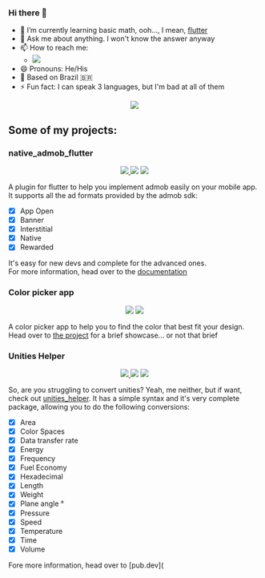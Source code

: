 ### Hi there 👋

- 🌱 I’m currently learning basic math, ooh..., I mean, [flutter](https://flutter.dev)
- 💬 Ask me about anything. I won't know the answer anyway
- 📫 How to reach me:
   - <a title="Discord" href="https://discord.gg/674gpDQUVq">
       <img src="https://img.shields.io/discord/809528329337962516?label=discord&logo=discord" />
     </a>
- 😄 Pronouns: He/His
- 📌 Based on Brazil :brazil:
- ⚡ Fun fact: I can speak 3 languages, but I'm bad at all of them

<p align="center">
  <a title="Buy me a coffee" href="https://www.buymeacoffee.com/bdlukaa">
    <img src="https://img.buymeacoffee.com/button-api/?text=Buy me a coffee&emoji=&slug=bdlukaa&button_colour=FF5F5F&font_colour=ffffff&font_family=Lato&outline_colour=000000&coffee_colour=FFDD00">
  </a>
</p>

## Some of my projects:

### native_admob_flutter

<p align="center" >
  <a title="Pub" href="https://pub.dartlang.org/packages/native_admob_flutter" >
    <img src="https://img.shields.io/pub/v/native_admob_flutter.svg?style=popout&include_prereleases" />
  </a>
  <a title="Github License">
    <img src="https://img.shields.io/github/license/bdlukaa/native_admob_flutter" />
  </a>
  <a title="PRs are welcome">
    <img src="https://img.shields.io/badge/PRs-welcome-brightgreen.svg" />
  </a>
<div>

A plugin for flutter to help you implement admob easily on your mobile app. It supports all the ad formats provided by the admob sdk:

- [x] App Open
- [x] Banner
- [x] Interstitial
- [x] Native
- [x] Rewarded

It's easy for new devs and complete for the advanced ones.\
For more information, head over to the [documentation](https://github.com/bdlukaa/native_admob_flutter/wiki)

### Color picker app

<p align="center" >
  <a title="Github License">
    <img src="https://img.shields.io/github/license/bdlukaa/color-picker" />
  </a>
  <a title="PRs are welcome">
    <img src="https://img.shields.io/badge/PRs-welcome-brightgreen.svg" />
  </a>
<div>

A color picker app to help you to find the color that best fit your design.\
Head over to [the project](https://github.com/bdlukaa/color-picker) for a brief showcase... or not that brief

### Unities Helper

<p align="center" >
  <a title="Pub" href="https://pub.dartlang.org/packages/unities_helper" >
    <img src="https://img.shields.io/pub/v/unities_helper.svg?style=popout&include_prereleases" />
  </a>
  <a title="Github License">
    <img src="https://img.shields.io/github/license/bdlukaa/color-picker" />
  </a>
  <a title="PRs are welcome">
    <img src="https://img.shields.io/badge/PRs-welcome-brightgreen.svg" />
  </a>
<div>

So, are you struggling to convert unities? Yeah, me neither, but if want, check out [unities_helper](https://github.com/bdlukaa/unities_helper). It has a simple syntax and it's very complete package, allowing you to do the following conversions:

- [x] Area
- [x] Color Spaces
- [x] Data transfer rate
- [x] Energy
- [x] Frequency
- [x] Fuel Economy
- [x] Hexadecimal
- [x] Length
- [x] Weight
- [x] Plane angle °
- [x] Pressure
- [x] Speed
- [x] Temperature
- [x] Time
- [x] Volume

Fore more information, head over to [pub.dev](
